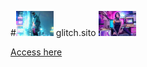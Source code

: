 #<img src="images/thumbs/05.jpg" width="60"> glitch.sito <img src="images/thumbs/06.jpg" width="60">

<a href="https://luizrio.github.io/glich.sito/" target="_blank">Access here</a>
